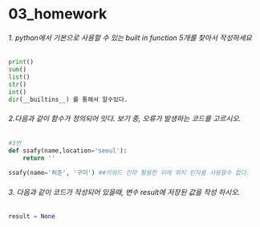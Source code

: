 # 03_homework

###### 1. python에서 기본으로 사용할 수 있는 built in function 5개를 찾아서 작성하세요

```python
print()
sum()
list()
str()
int()
dir(__builtins__) 를 통해서 알수있다.
```

###### 2.다음과 같이 함수가 정의되어 잇다. 보기 중, 오류가 발생하는 코드를 고르시오.

```python
#3번
def ssafy(name,location='seoul'):
	return ''
	
ssafy(name='허준', '구미') ##키워드 인자 활용한 뒤에 위치 인자를 사용할수 없다.
```



###### 3. 다음과 같이 코드가 작성되어 있을때, 변수 result에 저장된 값을 작성 하시오.

```python
result = None
```




